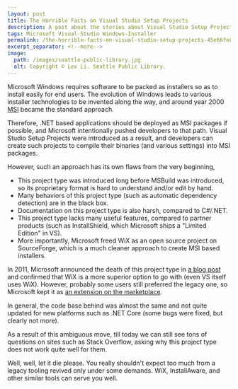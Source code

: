 ```yaml
---
layout: post
title: The Horrible Facts on Visual Studio Setup Projects
description: A post about the stories about Visual Studio Setup Projects and why you should avoid this project type.
tags: Microsoft Visual-Studio Windows-Installer
permalink: /the-horrible-facts-on-visual-studio-setup-projects-45e66fe86d8d
excerpt_separator: <!--more-->
image:
  path: /images/seattle-public-library.jpg
  alt: Copyright © Lex Li. Seattle Public Library.
---
```


Microsoft Windows requires software to be packed as installers so as to install easily for end users. The evolution of Windows leads to various installer technologies to be invented along the way, and around year 2000 [MSI](https://en.wikipedia.org/wiki/Windows_Installer) became the standard approach.
<!--more-->

Therefore, .NET based applications should be deployed as MSI packages if possible, and Microsoft intentionally pushed developers to that path. Visual Studio Setup Projects were introduced as a result, and developers can create such projects to compile their binaries (and various settings) into MSI packages.

However, such an approach has its own flaws from the very beginning,

* This project type was introduced long before MSBuild was introduced, so its proprietary format is hard to understand and/or edit by hand.
* Many behaviors of this project type (such as automatic dependency detection) are in the black box.
* Documentation on this project type is also harsh, compared to C#/.NET.
* This project type lacks many useful features, compared to partner products (such as InstallShield, which Microsoft ships a "Limited Edition" in VS).
* More importantly, Microsoft freed WiX as an open source project on SourceForge, which is a much cleaner approach to create MSI based installers.

In 2011, Microsoft announced the death of this project type in [a blog post](https://devblogs.microsoft.com/buckh/visual-studio-setup-projects-vdproj-will-not-ship-with-future-versions-of-vs/) and confirmed that WiX is a more superior option to go with (even VS itself uses WiX). However, probably some users still preferred the legacy one, so Microsoft kept it as [an extension on the marketplace](https://marketplace.visualstudio.com/items?itemName=UnniRavindranathan-MSFT.MicrosoftVisualStudio2013InstallerProjects).

In general, the code base behind was almost the same and not quite updated for new platforms such as .NET Core (some bugs were fixed, but clearly not more).

As a result of this ambiguous move, till today we can still see tons of questions on sites such as Stack Overflow, asking why this project type does not work quite well for them.

Well, well, let it die please. You really shouldn't expect too much from a legacy tooling revived only under some demands. WiX, InstallAware, and other similar tools can serve you well.
